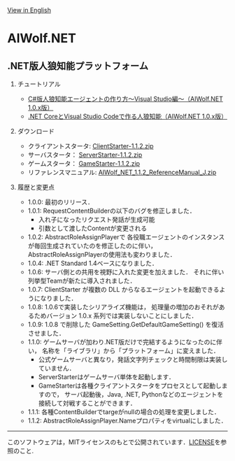 [View in English](https://github.com/AIWolfSharp/AIWolf_NET/blob/v1.1.2/README-E.md)
# AIWolf.NET
## .NET版人狼知能プラットフォーム

1. チュートリアル

    * [C#版人狼知能エージェントの作り方～Visual Studio編～（AIWolf.NET 1.0.x版）](https://www.slideshare.net/takots/c-59927842)
    * [.NET CoreとVisual Studio Codeで作る人狼知能（AIWolf.NET 1.0.x版）](https://www.slideshare.net/takots/net-corevs-code-71808207)

1. ダウンロード

    * クライアントスタータ: 
      [ClientStarter-1.1.2.zip](https://github.com/AIWolfSharp/AIWolf_NET/releases/download/v1.1.2/ClientStarter-1.1.2.zip)
    * サーバスタータ：
      [ServerStarter-1.1.2.zip](https://github.com/AIWolfSharp/AIWolf_NET/releases/download/v1.1.2/ServerStarter-1.1.2.zip)
    * ゲームスタータ：
      [GameStarter-1.1.2.zip](https://github.com/AIWolfSharp/AIWolf_NET/releases/download/v1.1.2/GameStarter-1.1.2.zip)
    * リファレンスマニュアル: 
      [AIWolf_NET_1.1.2_ReferenceManual_J.zip](https://github.com/AIWolfSharp/AIWolf_NET/releases/download/v1.1.2/AIWolf_NET_1.1.2_ReferenceManual_J.zip)

1. 履歴と変更点

    * 1.0.0: 最初のリリース．
    * 1.0.1: RequestContentBuilderの以下のバグを修正しました．
      * 入れ子になったリクエスト発話が生成可能
      * 引数として渡したContentが変更される
    * 1.0.2: AbstractRoleAssignPlayerで
    各役職エージェントのインスタンスが毎回生成されていたのを修正したのに伴い，
    AbstractRoleAssignPlayerの使用法も変わりました．
    * 1.0.4: .NET Standard 1.4ベースになりました．
    * 1.0.6: サーバ側との共用を視野に入れた変更を加えました．
      それに伴い列挙型Teamが新たに導入されました．
    * 1.0.7: ClientStarter が複数の
      DLL からなるエージェントを起動できるようになりました．
    * 1.0.8: 1.0.6で実装したシリアライズ機能は，
      処理量の増加のおそれがあるためバージョン 1.0.x
      系列では実装しないことにしました．
    * 1.0.9: 1.0.8 で削除した GameSetting.GetDefaultGameSetting()
      を復活させました．
    * 1.1.0: ゲームサーバが加わり.NET版だけで完結するようになったのに伴い，
      名称を「ライブラリ」から「プラットフォーム」に変えました．
      * 公式ゲームサーバと異なり，発話文字列チェックと時間制限は実装していません．
      * ServerStarterはゲームサーバ単体を起動します．
      * GameStarterは各種クライアントスタータをプロセスとして起動しますので，
        サーバ起動後，Java, .NET, Pythonなどのエージェントを接続して対戦することができます．
    * 1.1.1: 各種ContentBuilderでtargeがnullの場合の処理を変更しました．
    * 1.1.2: AbstractRoleAssignPlayer.Nameプロパティをvirtualにしました．
      

---
このソフトウェアは，MITライセンスのもとで公開されています．[LICENSE](https://github.com/AIWolfSharp/AIWolf_NET/blob/v1.1.2/LICENSE)を参照のこと.
